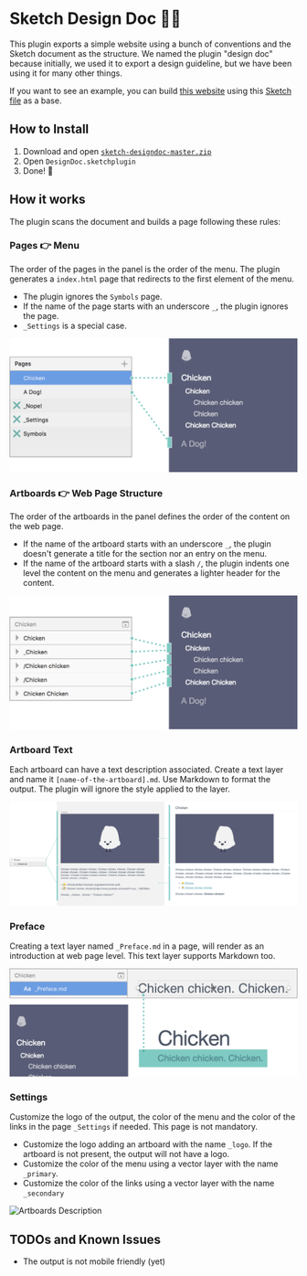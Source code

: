 # Sketch Design Doc :chicken::dog:
This plugin exports a simple website using a bunch of conventions and the Sketch document as the structure. We named the plugin "design doc" because initially, we used it to export a design guideline, but we have been using it for many other things.

If you want to see an example, you can build [this website](http://mamuso.github.io/sketch-designdoc/Chicken/Chicken/) using this [Sketch file](https://github.com/mamuso/sketch-designdoc/raw/master/examples/Chicken/Chicken.sketch) as a base.

## How to Install
1. Download and open [```sketch-designdoc-master.zip```](https://github.com/mamuso/sketch-designdoc/archive/master.zip)
2. Open ```DesignDoc.sketchplugin```
3. Done! :dancer:

## How it works
The plugin scans the document and builds a page following these rules:

### Pages 👉 Menu
The order of the pages in the panel is the order of the menu. The plugin generates a ```index.html``` page that redirects to the first element of the menu.

- The plugin ignores the ```Symbols``` page.
- If the name of the page starts with an underscore ```_```, the plugin ignores the page.
- ```_Settings``` is a special case.

![Pages to Menu](docs/assets/001-PagesMenu.png)

### Artboards 👉 Web Page Structure
The order of the artboards in the panel defines the order of the content on the web page. 

- If the name of the artboard starts with an underscore ```_```, the plugin doesn't generate a title for the section nor an entry on the menu.
- If the name of the artboard starts with a slash ```/```, the plugin indents one level the content on the menu and generates a lighter header for the content.

![Artboards to Structure](docs/assets/002-ArtboardsStructure.png)

### Artboard Text
Each artboard can have a text description associated. Create a text layer and name it ```[name-of-the-artboard].md```. Use Markdown to format the output. The plugin will ignore the style applied to the layer.

![Artboards Description](docs/assets/003-ArtboardText.png)

### Preface
Creating a text layer named ```_Preface.md``` in a page, will render as an introduction at web page level. This text layer supports Markdown too.

![Artboards Description](docs/assets/004-Preface.png)

### Settings
Customize the logo of the output, the color of the menu and the color of the links in the page ```_Settings``` if needed. This page is not mandatory.

- Customize the logo adding an artboard with the name ```_logo```. If the artboard is not present, the output will not have a logo.
- Customize the color of the menu using a vector layer with the name ```_primary```.
- Customize the color of the links using a vector layer with the name ```_secondary```

<img src="/mamuso/sketch-designdoc/raw/master/docs/assets/005-Settings.png" alt="Artboards Description" style="width: 520px; max-width:100%;">

## TODOs and Known Issues
- The output is not mobile friendly (yet)


